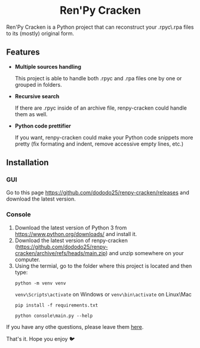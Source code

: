 <div align="center">
    <h1>Ren'Py Cracken</h1>
</div>
<p>Ren'Py Cracken is a Python project that can reconstruct your .rpyc\.rpa files to its (mostly) original form.</p>
<h2>Features</h2>
<ul>
    <li>
        <b>Multiple sources handling</b>
        <p>
            This project is able to handle both .rpyc and .rpa files one by one or grouped in folders.
        </p>
    </li>
    <li>
        <b>Recursive search</b>
        <p>
            If there are .rpyc inside of an archive file, renpy-cracken could handle them as well.
        </p>
    </li>
    <li>
        <b>Python code prettifier</b>
        <p>
            If you want, renpy-cracken could make your Python code snippets more pretty (fix formating and indent, remove accessive empty lines, etc.)
        </p>
    </li>
</ul>
<h2>Installation</h2>
<p>
    <h3>GUI</h3>
    Go to this page <a href="https://github.com/dododo25/renpy-cracken/releases">https://github.com/dododo25/renpy-cracken/releases</a> and download the latest version.
</p>
<p>
    <h3>Console</h3>
    <ol>
        <li>
            Download the latest version of Python 3 from <a href="https://www.python.org/downloads/">https://www.python.org/downloads/</a> and install it.
        </li>
        <li>
            Download the latest version of renpy-cracken (<a href="https://www.python.org/downloads/">https://github.com/dododo25/renpy-cracken/archive/refs/heads/main.zip</a>) and unzip somewhere on your computer.
        </li>
        <li>
            <span>
            Using the termial, go to the folder where this project is located and then type:
            </span>
            <p>
                <code>python -m venv venv</code>
            </p>
            <p>
                <code>venv\Scripts\activate</code> on Windows or
                <code>venv\bin\activate</code> on Linux\Mac
            </p>
            <p>
                <code>pip install -f requirements.txt</code>
            </p>
            <p>
                <code>python console\main.py --help</code>
            </p>
        </li>
    </ol>
</p>

If you have any othe questions, please leave them <a href="https://github.com/dododo25/renpy-cracken/issues">here</a>.

That's it. Hope you enjoy 🐦